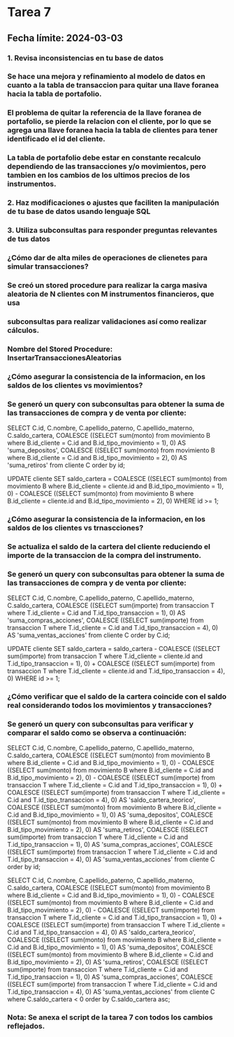 # Tarea 7

## Fecha límite: 2024-03-03

### 1. Revisa inconsistencias en tu base de datos
###    Se hace una mejora y refinamiento al modelo de datos en cuanto a la tabla de transaccion para quitar una llave foranea hacia la tabla de portafolio.
###    El problema de quitar la referencia de la llave foranea de portafolio, se pierde la relacion con el cliente, por lo que se agrega una llave foranea hacia la tabla de clientes para tener identificado el id del cliente.
###    La tabla de portafolio debe estar en constante recalculo dependiendo de las transacciones y/o movimientos, pero tambien en los cambios de los ultimos precios de los instrumentos.

### 2. Haz modificaciones o ajustes que faciliten la manipulación de tu base de datos usando lenguaje SQL

### 3. Utiliza subconsultas para responder preguntas relevantes de tus datos

### ¿Cómo dar de alta miles de operaciones de clienetes para simular transacciones?
### Se creó un stored procedure para realizar la carga masiva aleatoria de N clientes con M instrumentos financieros, que usa
### subconsultas para realizar validaciones así como realizar cálculos.
### Nombre del Stored Procedure: InsertarTransaccionesAleatorias

### ¿Cómo asegurar la consistencia de la informacion, en los saldos de los clientes vs movimientos?
### Se generó un query con subconsultas para obtener la suma de las transacciones de compra y de venta por cliente:

SELECT 
	C.id, C.nombre, C.apellido_paterno, C.apellido_materno, C.saldo_cartera,
	COALESCE ((SELECT sum(monto) from movimiento B where B.id_cliente = C.id and B.id_tipo_movimiento = 1), 0) AS 'suma_depositos',
	COALESCE ((SELECT sum(monto) from movimiento B where B.id_cliente = C.id and B.id_tipo_movimiento = 2), 0)  AS 'suma_retiros'
  from cliente C
 order by id;

UPDATE cliente SET saldo_cartera = 
					COALESCE ((SELECT sum(monto) from movimiento B where B.id_cliente = cliente.id and B.id_tipo_movimiento = 1), 0) -
					COALESCE ((SELECT sum(monto) from movimiento B where B.id_cliente = cliente.id and B.id_tipo_movimiento = 2), 0)
	WHERE id >= 1;

### ¿Cómo asegurar la consistencia de la informacion, en los saldos de los clientes vs trnascciones?
### Se actualiza el saldo de la cartera del cliente reduciendo el importe de la transaccion de la compra del instrumento.
### Se generó un query con subconsultas para obtener la suma de las transacciones de compra y de venta por cliente:


SELECT 
	C.id, C.nombre, C.apellido_paterno, C.apellido_materno, C.saldo_cartera,
	COALESCE ((SELECT sum(importe) from transaccion T where T.id_cliente = C.id and T.id_tipo_transaccion = 1), 0)  AS 'suma_compras_acciones',
	COALESCE ((SELECT sum(importe) from transaccion T where T.id_cliente = C.id and T.id_tipo_transaccion = 4), 0)  AS 'suma_ventas_acciones'
  from cliente C
 order by C.id;

 UPDATE cliente SET saldo_cartera = saldo_cartera -
						COALESCE ((SELECT sum(importe) from transaccion T where T.id_cliente = cliente.id and T.id_tipo_transaccion = 1), 0) +
						COALESCE ((SELECT sum(importe) from transaccion T where T.id_cliente = cliente.id and T.id_tipo_transaccion = 4), 0)
	WHERE id >= 1;


### ¿Cómo verificar que el saldo de la cartera coincide con el saldo real considerando todos los movimientos y transacciones?
### Se generó un query con subconsultas para verificar y comparar el saldo como se observa a continuación:

SELECT 
	C.id, C.nombre, C.apellido_paterno, C.apellido_materno, C.saldo_cartera,
	COALESCE ((SELECT sum(monto) from movimiento B where B.id_cliente = C.id and B.id_tipo_movimiento = 1), 0) -
	COALESCE ((SELECT sum(monto) from movimiento B where B.id_cliente = C.id and B.id_tipo_movimiento = 2), 0) -
	COALESCE ((SELECT sum(importe) from transaccion T where T.id_cliente = C.id and T.id_tipo_transaccion = 1), 0) +
	COALESCE ((SELECT sum(importe) from transaccion T where T.id_cliente = C.id and T.id_tipo_transaccion = 4), 0)  AS 'saldo_cartera_teorico',
	COALESCE ((SELECT sum(monto) from movimiento B where B.id_cliente = C.id and B.id_tipo_movimiento = 1), 0) AS 'suma_depositos',
	COALESCE ((SELECT sum(monto) from movimiento B where B.id_cliente = C.id and B.id_tipo_movimiento = 2), 0)  AS 'suma_retiros',
	COALESCE ((SELECT sum(importe) from transaccion T where T.id_cliente = C.id and T.id_tipo_transaccion = 1), 0)  AS 'suma_compras_acciones',
	COALESCE ((SELECT sum(importe) from transaccion T where T.id_cliente = C.id and T.id_tipo_transaccion = 4), 0)  AS 'suma_ventas_acciones'
  from cliente C
   order by id;

SELECT 
	C.id, C.nombre, C.apellido_paterno, C.apellido_materno, C.saldo_cartera,
	COALESCE ((SELECT sum(monto) from movimiento B where B.id_cliente = C.id and B.id_tipo_movimiento = 1), 0) -
	COALESCE ((SELECT sum(monto) from movimiento B where B.id_cliente = C.id and B.id_tipo_movimiento = 2), 0) -
	COALESCE ((SELECT sum(importe) from transaccion T where T.id_cliente = C.id and T.id_tipo_transaccion = 1), 0) +
	COALESCE ((SELECT sum(importe) from transaccion T where T.id_cliente = C.id and T.id_tipo_transaccion = 4), 0)  AS 'saldo_cartera_teorico',
	COALESCE ((SELECT sum(monto) from movimiento B where B.id_cliente = C.id and B.id_tipo_movimiento = 1), 0) AS 'suma_depositos',
	COALESCE ((SELECT sum(monto) from movimiento B where B.id_cliente = C.id and B.id_tipo_movimiento = 2), 0)  AS 'suma_retiros',
	COALESCE ((SELECT sum(importe) from transaccion T where T.id_cliente = C.id and T.id_tipo_transaccion = 1), 0)  AS 'suma_compras_acciones',
	COALESCE ((SELECT sum(importe) from transaccion T where T.id_cliente = C.id and T.id_tipo_transaccion = 4), 0)  AS 'suma_ventas_acciones'
  from cliente C
  where C.saldo_cartera < 0
 order by C.saldo_cartera asc;


### Nota: Se anexa el script de la tarea 7 con todos los cambios reflejados.
